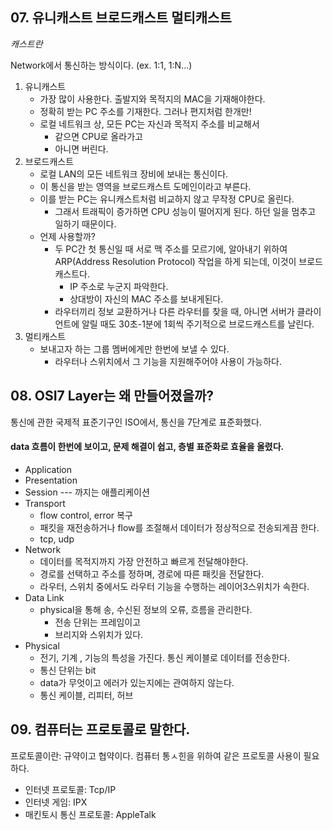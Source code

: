 ## 07. 유니캐스트 브로드캐스트 멀티캐스트
*캐스트란*

Network에서 통신하는 방식이다. (ex. 1:1, 1:N...)

1) 유니캐스트
    - 가장 많이 사용한다. 출발지와 목적지의 MAC을 기재해야한다.
    - 정확히 받는 PC 주소를 기재한다. 그러나 편지처럼 한개만!
    - 로컬 네트워크 상, 모든 PC는 자신과 목적지 주소를 비교해서
      - 같으면 CPU로 올라가고
      - 아니면 버린다.
2) 브로드캐스트
    - 로컬 LAN의 모든 네트워크 장비에 보내는 통신이다. 
    - 이 통신을 받는 영역을 브로드캐스트 도메인이라고 부른다. 
    - 이를 받는 PC는 유니캐스트처럼 비교하지 않고 무작정 CPU로 올린다.
      - 그래서 트래픽이 증가하면 CPU 성능이 떨어지게 된다. 하던 일을 멈추고 일하기 때문이다.
    - 언제 사용할까?
      - 두 PC간 첫 통신일 때 서로 맥 주소를 모르기에, 알아내기 위하여 ARP(Address Resolution Protocol) 작업을 하게 되는데, 이것이 브로드 캐스트다.
        - IP 주소로 누군지 파악한다.
        - 상대방이 자신의 MAC 주소를 보내게된다.
      - 라우터끼리 정보 교환하거나 다른 라우터를 찾을 때, 아니면 서버가 클라이언트에 알릴 때도 30초-1분에 1회씩 주기적으로 브로드캐스트를 날린다.
3) 멀티캐스트
    - 보내고자 하는 그룹 멤버에게만 한번에 보낼 수 있다. 
      - 라우터나 스위치에서 그 기능을 지원해주어야 사용이 가능하다.

## 08. OSI7 Layer는 왜 만들어졌을까? 
통신에 관한 국제적 표준기구인 ISO에서, 통신을 7단계로 표준화했다. 
#### data 흐름이 한번에 보이고, 문제 해결이 쉽고, 층별 표준화로 효율을 올렸다.

- Application
- Presentation
- Session
--- 까지는 애플리케이션
- Transport
  - flow control, error 복구
  - 패킷을 재전송하거나 flow를 조절해서 데이터가 정상적으로 전송되게끔 한다. 
  - tcp, udp
- Network
  - 데이터를 목적지까지 가장 안전하고 빠르게 전달해야한다. 
  - 경로를 선택하고 주소를 정하며, 경로에 따른 패킷을 전달한다. 
  - 라우터, 스위치 중에서도 라우터 기능을 수행하는 레이어3스위치가 속한다.
- Data Link
  - physical을 통해 송, 수신된 정보의 오류, 흐름을 관리한다. 
    - 전송 단위는 프레임이고
    - 브리지와 스위치가 있다.
- Physical
  - 전기, 기계 , 기능의 특성을 가진다. 통신 케이블로 데이터를 전송한다.
  - 통신 단위는 bit
  - data가 무엇이고 에러가 있는지에는 관여하지 않는다.
  - 통신 케이블, 리피터, 허브

## 09. 컴퓨터는 프로토콜로 말한다.  
프로토콜이란: 규약이고 협약이다. 컴퓨터 통ㅅ힌을 위하여 같은 프로토콜 사용이 필요하다. 
- 인터넷 프로토콜: Tcp/IP
- 인터넷 게임: IPX
- 매킨토시 통신 프로토콜: AppleTalk